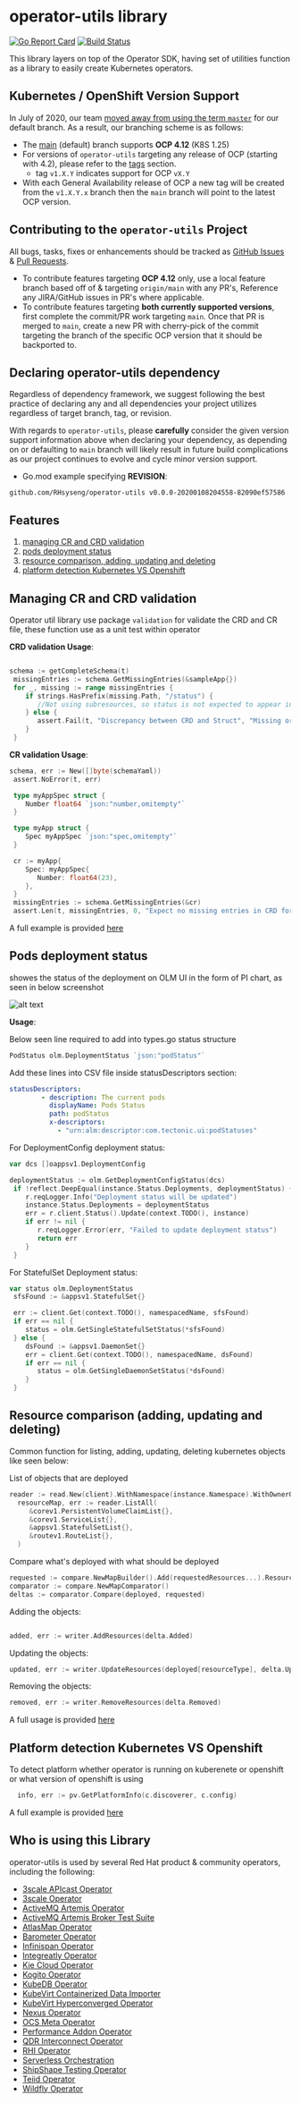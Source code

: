 # operator-utils library

[![Go Report Card](https://goreportcard.com/badge/github.com/RHsyseng/operator-utils)](https://goreportcard.com/report/github.com/RHsyseng/operator-utils)
[![Build Status](https://travis-ci.org/RHsyseng/operator-utils.svg?branch=master)](https://travis-ci.org/RHsyseng/operator-utils)

This library layers on top of the Operator SDK, having set of utilities function as a library to easily create Kubernetes operators.

## Kubernetes / OpenShift Version Support

In July of 2020, our team [moved away from using the term `master`](https://www.redhat.com/en/blog/making-open-source-more-inclusive-eradicating-problematic-language) for our default branch. As a result, our branching scheme is as follows:

- The [main](https://github.com/RHsyseng/operator-utils/tree/main) (default) branch supports **OCP 4.12** (K8S 1.25)
- For versions of `operator-utils` targeting any release of OCP (starting with 4.2), please refer to the [tags](https://github.com/RHsyseng/operator-utils/tags) section.
  - tag `v1.X.Y` indicates support for OCP `vX.Y`
- With each General Availability release of OCP a new tag will be created from the `v1.X.Y.x` branch then the `main` branch will point to the latest OCP version.

## Contributing to the `operator-utils` Project

All bugs, tasks, fixes or enhancements should be tracked as [GitHub Issues](https://github.com/RHsyseng/operator-utils/issues) & [Pull Requests](https://github.com/RHsyseng/operator-utils/pulls).

- To contribute features targeting **OCP 4.12** only, use a local feature branch based off of & targeting `origin/main` with any PR's, Reference any JIRA/GitHub issues in PR's where applicable.
- To contribute features targeting **both currently supported versions**, first complete the commit/PR work targeting `main`. Once that PR is merged to `main`, create a new PR with cherry-pick of the commit targeting the branch of the specific OCP version that it should be backported to.

## Declaring operator-utils dependency

Regardless of dependency framework, we suggest following the best practice of declaring any and all dependencies your project utilizes regardless of target branch, tag, or revision.

With regards to `operator-utils`, please **carefully** consider the given version support information above when declaring your dependency, as depending on or defaulting to `main` branch will likely result in future build complications as our project continues to evolve and cycle minor version support.

- Go.mod example specifying **REVISION**:

```
github.com/RHsyseng/operator-utils v0.0.0-20200108204558-82090ef57586
```

## Features

1. [managing CR and CRD validation](#managing-cr-and-crd-validation)
2. [pods deployment status](#pods-deployment-status)
3. [resource comparison, adding, updating and deleting](#resource-comparison-adding-updating-and-deleting)
4. [platform detection Kubernetes VS Openshift](#platform-detection-kubernetes-vs-openshift)

## Managing CR and CRD validation

Operator util library use package ``validation`` for validate the CRD  and CR file, these function use as a unit test within operator

**CRD validation Usage**:

```go

schema := getCompleteSchema(t)
 missingEntries := schema.GetMissingEntries(&sampleApp{})
 for _, missing := range missingEntries {
    if strings.HasPrefix(missing.Path, "/status") {
       //Not using subresources, so status is not expected to appear in CRD
    } else {
       assert.Fail(t, "Discrepancy between CRD and Struct", "Missing or incorrect schema validation at %v, expected type %v", missing.Path, missing.Type)
    }
 }
```

**CR validation Usage**:

```go
schema, err := New([]byte(schemaYaml))
 assert.NoError(t, err)

 type myAppSpec struct {
    Number float64 `json:"number,omitempty"`
 }

 type myApp struct {
    Spec myAppSpec `json:"spec,omitempty"`
 }

 cr := myApp{
    Spec: myAppSpec{
       Number: float64(23),
    },
 }
 missingEntries := schema.GetMissingEntries(&cr)
 assert.Len(t, missingEntries, 0, "Expect no missing entries in CRD for this struct: %v", missingEntries)
```

A full example is provided [here](./pkg/validation/schema_sync_test.go)

## Pods deployment status

 showes the status of the deployment on OLM UI in the form of PI chart, as seen in below screenshot

![alt text](deployment-satus.png "pods PI chart")

**Usage**:

Below seen line required to add into types.go status structure

```go
PodStatus olm.DeploymentStatus `json:"podStatus"`
```

Add these lines into CSV file inside statusDescriptors section:

```yaml
statusDescriptors:
        - description: The current pods
          displayName: Pods Status
          path: podStatus
          x-descriptors:
            - "urn:alm:descriptor:com.tectonic.ui:podStatuses"
```

For DeploymentConfig deployment status:

```go
var dcs []oappsv1.DeploymentConfig

deploymentStatus := olm.GetDeploymentConfigStatus(dcs)
 if !reflect.DeepEqual(instance.Status.Deployments, deploymentStatus) {
    r.reqLogger.Info("Deployment status will be updated")
    instance.Status.Deployments = deploymentStatus
    err = r.client.Status().Update(context.TODO(), instance)
    if err != nil {
       r.reqLogger.Error(err, "Failed to update deployment status")
       return err
    }
 }

```

For StatefulSet Deployment status:

```go
var status olm.DeploymentStatus
 sfsFound := &appsv1.StatefulSet{}

 err := client.Get(context.TODO(), namespacedName, sfsFound)
 if err == nil {
    status = olm.GetSingleStatefulSetStatus(*sfsFound)
 } else {
    dsFound := &appsv1.DaemonSet{}
    err = client.Get(context.TODO(), namespacedName, dsFound)
    if err == nil {
       status = olm.GetSingleDaemonSetStatus(*dsFound)
    }
 }

```

## Resource comparison (adding, updating and deleting)

Common function for listing, adding, updating, deleting kubernetes objects like seen below:

List of objects that are deployed

```go
reader := read.New(client).WithNamespace(instance.Namespace).WithOwnerObject(instance)
  resourceMap, err := reader.ListAll(
     &corev1.PersistentVolumeClaimList{},
     &corev1.ServiceList{},
     &appsv1.StatefulSetList{},
     &routev1.RouteList{},
  )
```

Compare what's deployed with what should be deployed

```go
requested := compare.NewMapBuilder().Add(requestedResources...).ResourceMap()
comparator := compare.NewMapComparator()
deltas := comparator.Compare(deployed, requested)
```

Adding the objects:

```go

added, err := writer.AddResources(delta.Added)

```

Updating the objects:

```go
updated, err := writer.UpdateResources(deployed[resourceType], delta.Updated)
```

Removing the objects:

```go
removed, err := writer.RemoveResources(delta.Removed)
```

A full usage is provided [here]( https://github.com/kiegroup/kie-cloud-operator/blob/6964179113e4f57d47bead03578ae6ed8e9caa8b/pkg/controller/kieapp/kieapp_controller.go#L136-L163)

## Platform detection Kubernetes VS Openshift

To detect platform whether operator is running on kuberenete or openshift  or what version of openshift is using

```go
  info, err := pv.GetPlatformInfo(c.discoverer, c.config)
```

A full example is provided [here](./internal/platform/platform_versioner_test.go)

## Who is using this Library

operator-utils is used by several Red Hat product & community operators, including the following:  

- [3scale APIcast Operator](https://github.com/3scale/apicast-operator)
- [3scale Operator](https://github.com/3scale/3scale-operator)
- [ActiveMQ Artemis Operator](https://github.com/rh-messaging/activemq-artemis-operator)
- [ActiveMQ Artemis Broker Test Suite](https://github.com/artemiscloud/openshift-broker-test-suite)
- [AtlasMap Operator](https://github.com/atlasmap/atlasmap-operator)
- [Barometer Operator](https://github.com/aneeshkp/barometer-operator)
- [Infinispan Operator](https://github.com/infinispan/infinispan-operator)
- [Integreatly Operator](https://github.com/integr8ly/integreatly-operator)
- [Kie Cloud Operator](https://github.com/kiegroup/kie-cloud-operator)
- [Kogito Operator](https://github.com/kiegroup/kogito-cloud-operator)
- [KubeDB Operator](https://github.com/mrhillsman/kubedb-operator)
- [KubeVirt Containerized Data Importer](https://github.com/kubevirt/containerized-data-importer)
- [KubeVirt Hyperconverged Operator](https://github.com/kubevirt/hyperconverged-cluster-operator)
- [Nexus Operator](https://github.com/m88i/nexus-operator)
- [OCS Meta Operator](https://github.com/openshift/ocs-operator)
- [Performance Addon Operator](https://github.com/openshift-kni/performance-addon-operators)
- [QDR Interconnect Operator](https://github.com/interconnectedcloud/qdr-operator)
- [RHI Operator](https://github.com/redhat-integration/rhi-operator)
- [Serverless Orchestration](https://github.com/RHsyseng/serverless-orchestration)
- [ShipShape Testing Operator](https://github.com/rh-messaging/shipshape)
- [Teiid Operator](https://github.com/teiid/teiid-operator)
- [Wildfly Operator](https://github.com/wildfly/wildfly-operator)
